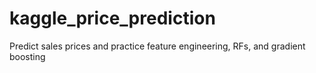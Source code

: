 # kaggle_price_prediction
Predict sales prices and practice feature engineering, RFs, and gradient boosting
